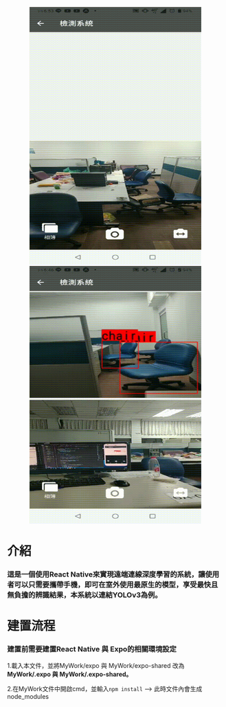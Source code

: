 <div align="center">
   <img src="https://github.com/bruce601080102/Expo_ReactNative_ObjectDection_CloudConnection/blob/master/img/136944.gif"  width="400" height="600" "  />
   <img src="https://github.com/bruce601080102/Expo_ReactNative_ObjectDection_CloudConnection/blob/master/img/136942.gif"  width="400" height="600" " />                         </div>
  


# 介紹
### **這是一個使用React Native來實現遠端連線深度學習的系統，讓使用者可以只需要攜帶手機，即可在室外使用最原生的模型，享受最快且無負擔的辨識結果，本系統以連結YOLOv3為例。**
# 建置流程

### 建置前需要建置React Native 與 Expo的相關環境設定

1.載入本文件，並將MyWork/expo 與 MyWork/expo-shared 改為  **MyWork/.expo 與 MyWork/.expo-shared。**



2.在MyWork文件中開啟cmd，並輸入```npm install``` --> 此時文件內會生成node_modules

